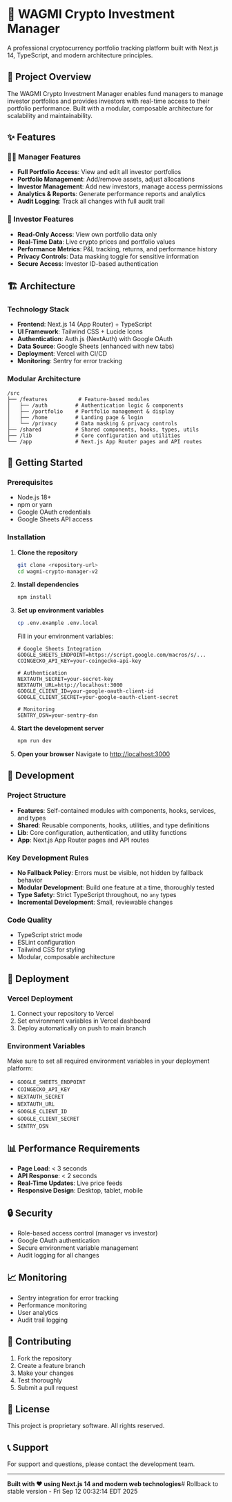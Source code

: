 # 🚀 WAGMI Crypto Investment Manager

A professional cryptocurrency portfolio tracking platform built with Next.js 14, TypeScript, and modern architecture principles.

## 🎯 Project Overview

The WAGMI Crypto Investment Manager enables fund managers to manage investor portfolios and provides investors with real-time access to their portfolio performance. Built with a modular, composable architecture for scalability and maintainability.

## ✨ Features

### 👨‍💼 Manager Features
- **Full Portfolio Access**: View and edit all investor portfolios
- **Portfolio Management**: Add/remove assets, adjust allocations
- **Investor Management**: Add new investors, manage access permissions
- **Analytics & Reports**: Generate performance reports and analytics
- **Audit Logging**: Track all changes with full audit trail

### 👤 Investor Features
- **Read-Only Access**: View own portfolio data only
- **Real-Time Data**: Live crypto prices and portfolio values
- **Performance Metrics**: P&L tracking, returns, and performance history
- **Privacy Controls**: Data masking toggle for sensitive information
- **Secure Access**: Investor ID-based authentication

## 🏗️ Architecture

### Technology Stack
- **Frontend**: Next.js 14 (App Router) + TypeScript
- **UI Framework**: Tailwind CSS + Lucide Icons
- **Authentication**: Auth.js (NextAuth) with Google OAuth
- **Data Source**: Google Sheets (enhanced with new tabs)
- **Deployment**: Vercel with CI/CD
- **Monitoring**: Sentry for error tracking

### Modular Architecture
```
/src
├── /features          # Feature-based modules
│   ├── /auth         # Authentication logic & components
│   ├── /portfolio    # Portfolio management & display
│   ├── /home         # Landing page & login
│   └── /privacy      # Data masking & privacy controls
├── /shared           # Shared components, hooks, types, utils
├── /lib              # Core configuration and utilities
└── /app              # Next.js App Router pages and API routes
```

## 🚀 Getting Started

### Prerequisites
- Node.js 18+ 
- npm or yarn
- Google OAuth credentials
- Google Sheets API access

### Installation

1. **Clone the repository**
   ```bash
   git clone <repository-url>
   cd wagmi-crypto-manager-v2
   ```

2. **Install dependencies**
   ```bash
   npm install
   ```

3. **Set up environment variables**
   ```bash
   cp .env.example .env.local
   ```
   
   Fill in your environment variables:
   ```env
   # Google Sheets Integration
   GOOGLE_SHEETS_ENDPOINT=https://script.google.com/macros/s/...
   COINGECKO_API_KEY=your-coingecko-api-key
   
   # Authentication
   NEXTAUTH_SECRET=your-secret-key
   NEXTAUTH_URL=http://localhost:3000
   GOOGLE_CLIENT_ID=your-google-oauth-client-id
   GOOGLE_CLIENT_SECRET=your-google-oauth-client-secret
   
   # Monitoring
   SENTRY_DSN=your-sentry-dsn
   ```

4. **Start the development server**
   ```bash
   npm run dev
   ```

5. **Open your browser**
   Navigate to [http://localhost:3000](http://localhost:3000)

## 🔧 Development

### Project Structure
- **Features**: Self-contained modules with components, hooks, services, and types
- **Shared**: Reusable components, hooks, utilities, and type definitions
- **Lib**: Core configuration, authentication, and utility functions
- **App**: Next.js App Router pages and API routes

### Key Development Rules
- **No Fallback Policy**: Errors must be visible, not hidden by fallback behavior
- **Modular Development**: Build one feature at a time, thoroughly tested
- **Type Safety**: Strict TypeScript throughout, no `any` types
- **Incremental Development**: Small, reviewable changes

### Code Quality
- TypeScript strict mode
- ESLint configuration
- Tailwind CSS for styling
- Modular, composable architecture

## 🚀 Deployment

### Vercel Deployment
1. Connect your repository to Vercel
2. Set environment variables in Vercel dashboard
3. Deploy automatically on push to main branch

### Environment Variables
Make sure to set all required environment variables in your deployment platform:
- `GOOGLE_SHEETS_ENDPOINT`
- `COINGECKO_API_KEY`
- `NEXTAUTH_SECRET`
- `NEXTAUTH_URL`
- `GOOGLE_CLIENT_ID`
- `GOOGLE_CLIENT_SECRET`
- `SENTRY_DSN`

## 📊 Performance Requirements
- **Page Load**: < 3 seconds
- **API Response**: < 2 seconds
- **Real-Time Updates**: Live price feeds
- **Responsive Design**: Desktop, tablet, mobile

## 🔒 Security
- Role-based access control (manager vs investor)
- Google OAuth authentication
- Secure environment variable management
- Audit logging for all changes

## 📈 Monitoring
- Sentry integration for error tracking
- Performance monitoring
- User analytics
- Audit trail logging

## 🤝 Contributing
1. Fork the repository
2. Create a feature branch
3. Make your changes
4. Test thoroughly
5. Submit a pull request

## 📄 License
This project is proprietary software. All rights reserved.

## 📞 Support
For support and questions, please contact the development team.

---

**Built with ❤️ using Next.js 14 and modern web technologies**# Rollback to stable version - Fri Sep 12 00:32:14 EDT 2025

